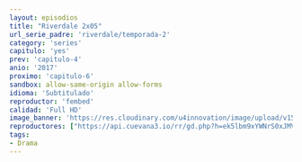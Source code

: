 ```yaml
---
layout: episodios
title: "Riverdale 2x05"
url_serie_padre: 'riverdale/temporada-2'
category: 'series'
capitulo: 'yes'
prev: 'capitulo-4'
anio: '2017'
proximo: 'capitulo-6'
sandbox: allow-same-origin allow-forms
idioma: 'Subtitulado'
reproductor: 'fembed'
calidad: 'Full HD'
image_banner: 'https://res.cloudinary.com/u4innovation/image/upload/v1565152608/maxresdefault-min_vy9nnj.jpg'
reproductores: ["https://api.cuevana3.io/rr/gd.php?h=ek5lbm9xYWNrS0xJMVp5b21KREk0dFBLbjVkaHhkRGdrOG1jbnBpUnhhS1YyS3lab3N1T3B0MlhpNWQvdE5IRHNzaWxwSC9NbDl5cXI1Nlpxc0dwdFptU3FadVkyUT09"]
tags:
- Drama
---
```












